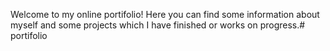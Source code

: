 Welcome to my online portifolio!
Here you can find some information about myself and some projects which I have finished or works on progress.# portifolio

